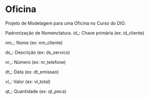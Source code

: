 # Oficina
Projeto de Modelagem para uma Oficina no Curso do DIO.

Padronização de Nomenclatura.
id_: Chave primária (ex: id_cliente)

nm_: Nome (ex: nm_cliente)

ds_: Descrição (ex: ds_servico)

nr_: Número (ex: nr_telefone)

dt_: Data (ex: dt_emissao)

vl_: Valor (ex: vl_total)

qt_: Quantidade (ex: qt_peca)
